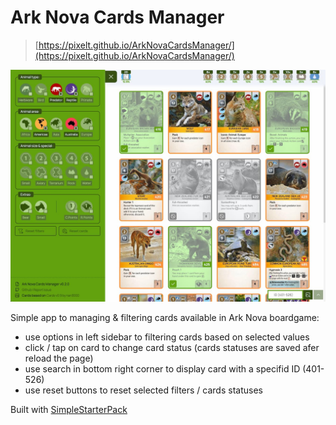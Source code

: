# Ark Nova Cards Manager
> [https://pixelt.github.io/ArkNovaCardsManager/](https://pixelt.github.io/ArkNovaCardsManager/)

![Screenshot](screenshot.jpg)

Simple app to managing & filtering cards available in Ark Nova boardgame:
- use options in left sidebar to filtering cards based on selected values
- click / tap on card to change card status (cards statuses are saved afer reload the page)
- use search in bottom right corner to display card with a specifid ID (401-526)
- use reset buttons to reset selected filters / cards statuses

Built with [SimpleStarterPack](https://github.com/PixelT/SimpleStarterPack)